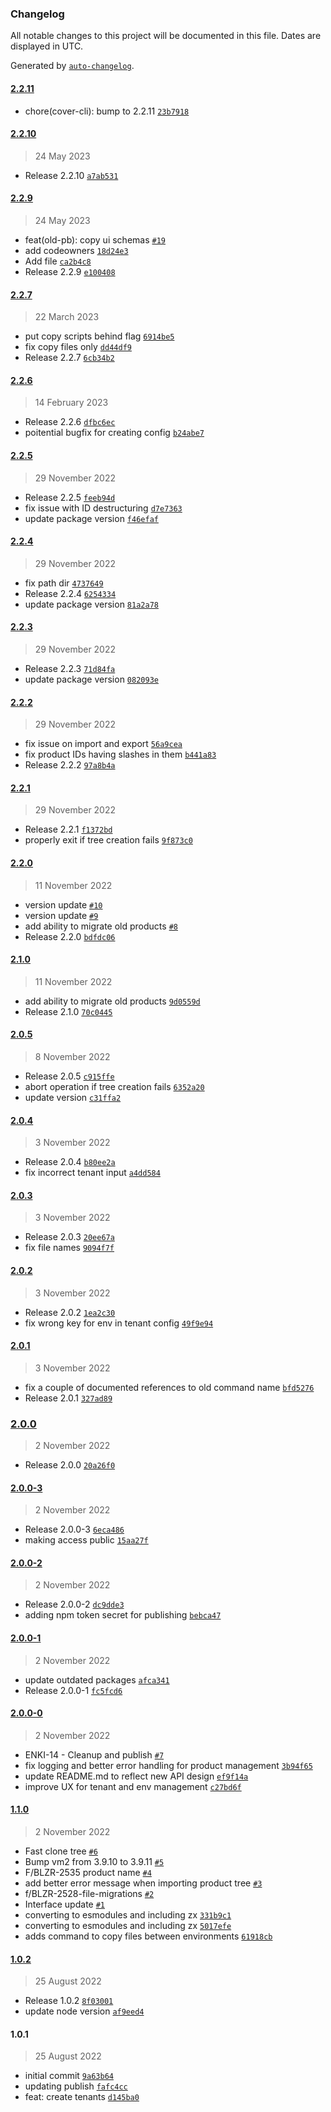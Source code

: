 ### Changelog

All notable changes to this project will be documented in this file. Dates are displayed in UTC.

Generated by [`auto-changelog`](https://github.com/CookPete/auto-changelog).

#### [2.2.11](https://github.com/CoverGo/cover-cli/compare/2.2.10...2.2.11)

- chore(cover-cli): bump to 2.2.11 [`23b7918`](https://github.com/CoverGo/cover-cli/commit/23b791898574588ce7129b91bf153d076f4633c8)

#### [2.2.10](https://github.com/CoverGo/cover-cli/compare/2.2.9...2.2.10)

> 24 May 2023

- Release 2.2.10 [`a7ab531`](https://github.com/CoverGo/cover-cli/commit/a7ab5313d358c7f3f733f138d943abf559737b75)

#### [2.2.9](https://github.com/CoverGo/cover-cli/compare/2.2.7...2.2.9)

> 24 May 2023

- feat(old-pb): copy ui schemas [`#19`](https://github.com/CoverGo/cover-cli/pull/19)
- add codeowners [`18d24e3`](https://github.com/CoverGo/cover-cli/commit/18d24e3c24935a74a84d7dc8866ab7e95f220abe)
- Add file [`ca2b4c8`](https://github.com/CoverGo/cover-cli/commit/ca2b4c86c37fcf50c5dd5420232b7f2de966dd69)
- Release 2.2.9 [`e100408`](https://github.com/CoverGo/cover-cli/commit/e100408a0f0b97c1f167fad15cd0f780c3cc64fb)

#### [2.2.7](https://github.com/CoverGo/cover-cli/compare/2.2.6...2.2.7)

> 22 March 2023

- put copy scripts behind flag [`6914be5`](https://github.com/CoverGo/cover-cli/commit/6914be5962d70a3a6569f22420f1c7423df55095)
- fix copy files only [`dd44df9`](https://github.com/CoverGo/cover-cli/commit/dd44df96e1c28de7f1ecd7f5a33c8a53f44ad769)
- Release 2.2.7 [`6cb34b2`](https://github.com/CoverGo/cover-cli/commit/6cb34b2acae5f91047b30359f679f05e1e04f55f)

#### [2.2.6](https://github.com/CoverGo/cover-cli/compare/2.2.5...2.2.6)

> 14 February 2023

- Release 2.2.6 [`dfbc6ec`](https://github.com/CoverGo/cover-cli/commit/dfbc6ece8848d36c2392a931a64c4d96dd51cc9a)
- poitential bugfix for creating config [`b24abe7`](https://github.com/CoverGo/cover-cli/commit/b24abe7d418f67b4454cac4f1df90f49ecb731d6)

#### [2.2.5](https://github.com/CoverGo/cover-cli/compare/2.2.4...2.2.5)

> 29 November 2022

- Release 2.2.5 [`feeb94d`](https://github.com/CoverGo/cover-cli/commit/feeb94dde39bc2ec1de277ec7fafc94ed8f7785f)
- fix issue with ID destructuring [`d7e7363`](https://github.com/CoverGo/cover-cli/commit/d7e7363ed7fc29460bc74d62a781bae387b3ccd0)
- update package version [`f46efaf`](https://github.com/CoverGo/cover-cli/commit/f46efaf24155fdccea15b2167407f30e4e807594)

#### [2.2.4](https://github.com/CoverGo/cover-cli/compare/2.2.3...2.2.4)

> 29 November 2022

- fix path dir [`4737649`](https://github.com/CoverGo/cover-cli/commit/47376493f6e1bec4de58bb532428e4d3f35abafb)
- Release 2.2.4 [`6254334`](https://github.com/CoverGo/cover-cli/commit/625433412ac4528d8f55088979a82100a4546a61)
- update package version [`81a2a78`](https://github.com/CoverGo/cover-cli/commit/81a2a785340037aa5e974703e1b342d524f138cb)

#### [2.2.3](https://github.com/CoverGo/cover-cli/compare/2.2.2...2.2.3)

> 29 November 2022

- Release 2.2.3 [`71d84fa`](https://github.com/CoverGo/cover-cli/commit/71d84faf0d3f68fb3c5199ad0ee5e1ebf8e4e5f8)
- update package version [`082093e`](https://github.com/CoverGo/cover-cli/commit/082093ed2b0c830bee8e821edcaf58c5236346fd)

#### [2.2.2](https://github.com/CoverGo/cover-cli/compare/2.2.1...2.2.2)

> 29 November 2022

- fix issue on import and export [`56a9cea`](https://github.com/CoverGo/cover-cli/commit/56a9ceaa5c64a5023de1dbe825b23031d0390c7b)
- fix product IDs having slashes in them [`b441a83`](https://github.com/CoverGo/cover-cli/commit/b441a83162bcfea8e2a696b3c3914b92c00f2ed8)
- Release 2.2.2 [`97a8b4a`](https://github.com/CoverGo/cover-cli/commit/97a8b4a50a1ed3dcc2207f04b9beb333af04fd78)

#### [2.2.1](https://github.com/CoverGo/cover-cli/compare/2.2.0...2.2.1)

> 29 November 2022

- Release 2.2.1 [`f1372bd`](https://github.com/CoverGo/cover-cli/commit/f1372bd1b05b096fdc7eee52dbc46a087cac770c)
- properly exit if tree creation fails [`9f873c0`](https://github.com/CoverGo/cover-cli/commit/9f873c0ee91b798cedc0f83ee47aee67434c5d5b)

#### [2.2.0](https://github.com/CoverGo/cover-cli/compare/2.1.0...2.2.0)

> 11 November 2022

- version update [`#10`](https://github.com/CoverGo/cover-cli/pull/10)
- version update [`#9`](https://github.com/CoverGo/cover-cli/pull/9)
- add ability to migrate old products [`#8`](https://github.com/CoverGo/cover-cli/pull/8)
- Release 2.2.0 [`bdfdc06`](https://github.com/CoverGo/cover-cli/commit/bdfdc069774af98c0bfdced16ccdf62b84d736fc)

#### [2.1.0](https://github.com/CoverGo/cover-cli/compare/2.0.5...2.1.0)

> 11 November 2022

- add ability to migrate old products [`9d0559d`](https://github.com/CoverGo/cover-cli/commit/9d0559d2012c81e3794aaf9c511d832a4a4daff8)
- Release 2.1.0 [`70c0445`](https://github.com/CoverGo/cover-cli/commit/70c0445ae4ce07d85a84ecbb639f3035e5904090)

#### [2.0.5](https://github.com/CoverGo/cover-cli/compare/2.0.4...2.0.5)

> 8 November 2022

- Release 2.0.5 [`c915ffe`](https://github.com/CoverGo/cover-cli/commit/c915ffe631522b02b0125cd8a9391e2dbff051da)
- abort operation if tree creation fails [`6352a20`](https://github.com/CoverGo/cover-cli/commit/6352a200f5155371dec8dd775b52c2bed1c87a93)
- update version [`c31ffa2`](https://github.com/CoverGo/cover-cli/commit/c31ffa2db44a136b1e3017abc9f28e6c429c9840)

#### [2.0.4](https://github.com/CoverGo/cover-cli/compare/2.0.3...2.0.4)

> 3 November 2022

- Release 2.0.4 [`b80ee2a`](https://github.com/CoverGo/cover-cli/commit/b80ee2a90f4f33a4355080451e107b57b164966a)
- fix incorrect tenant input [`a4dd584`](https://github.com/CoverGo/cover-cli/commit/a4dd58459b99a7a6a7a99a973aa86e629a009237)

#### [2.0.3](https://github.com/CoverGo/cover-cli/compare/2.0.2...2.0.3)

> 3 November 2022

- Release 2.0.3 [`20ee67a`](https://github.com/CoverGo/cover-cli/commit/20ee67a6c18879fa90cc3276c11554fa8114ea9d)
- fix file names [`9094f7f`](https://github.com/CoverGo/cover-cli/commit/9094f7f60e7e1b100e78c73d35176c6e326b2227)

#### [2.0.2](https://github.com/CoverGo/cover-cli/compare/2.0.1...2.0.2)

> 3 November 2022

- Release 2.0.2 [`1ea2c30`](https://github.com/CoverGo/cover-cli/commit/1ea2c3081b1e803c9f20d11c932d0cbaa3c502e3)
- fix wrong key for env in tenant config [`49f9e94`](https://github.com/CoverGo/cover-cli/commit/49f9e949224f207c69f29a42dc7302209f0de93c)

#### [2.0.1](https://github.com/CoverGo/cover-cli/compare/2.0.0...2.0.1)

> 3 November 2022

- fix a couple of documented references to old command name [`bfd5276`](https://github.com/CoverGo/cover-cli/commit/bfd52769597fd0dfb06cb04744e46c982a5693ac)
- Release 2.0.1 [`327ad89`](https://github.com/CoverGo/cover-cli/commit/327ad89ecbad85b287fc7c9c65b69bf66c3f8931)

### [2.0.0](https://github.com/CoverGo/cover-cli/compare/2.0.0-3...2.0.0)

> 2 November 2022

- Release 2.0.0 [`20a26f0`](https://github.com/CoverGo/cover-cli/commit/20a26f08072d1c9f00f5615ff3411394e8d47874)

#### [2.0.0-3](https://github.com/CoverGo/cover-cli/compare/2.0.0-2...2.0.0-3)

> 2 November 2022

- Release 2.0.0-3 [`6eca486`](https://github.com/CoverGo/cover-cli/commit/6eca486f35c8f266ee8934ef9c6156503eac055e)
- making access public [`15aa27f`](https://github.com/CoverGo/cover-cli/commit/15aa27f7beebe15f6c91eb9e213fb07923f90c04)

#### [2.0.0-2](https://github.com/CoverGo/cover-cli/compare/2.0.0-1...2.0.0-2)

> 2 November 2022

- Release 2.0.0-2 [`dc9dde3`](https://github.com/CoverGo/cover-cli/commit/dc9dde3edbade1a1737e00bc1b70e5c7626515a0)
- adding npm token secret for publishing [`bebca47`](https://github.com/CoverGo/cover-cli/commit/bebca472fb5b84ab84c1e052ebe1e8c5660f03c9)

#### [2.0.0-1](https://github.com/CoverGo/cover-cli/compare/2.0.0-0...2.0.0-1)

> 2 November 2022

- update outdated packages [`afca341`](https://github.com/CoverGo/cover-cli/commit/afca341531bd6e891561b63ca3caa3cc24688f06)
- Release 2.0.0-1 [`fc5fcd6`](https://github.com/CoverGo/cover-cli/commit/fc5fcd6b65dae39cac8306033b483b6bc4629572)

#### [2.0.0-0](https://github.com/CoverGo/cover-cli/compare/1.1.0...2.0.0-0)

> 2 November 2022

- ENKI-14 - Cleanup and publish [`#7`](https://github.com/CoverGo/cover-cli/pull/7)
- fix logging and better error handling for product management [`3b94f65`](https://github.com/CoverGo/cover-cli/commit/3b94f65b5067bc171c727131d6abff2792e1fd78)
- update README.md to reflect new API design [`ef9f14a`](https://github.com/CoverGo/cover-cli/commit/ef9f14a372eacbf674170a114d44d8ebbc640a96)
- improve UX for tenant and env management [`c27bd6f`](https://github.com/CoverGo/cover-cli/commit/c27bd6f96dd61e23ff0a425f6caa1a2c759b42b6)

#### [1.1.0](https://github.com/CoverGo/cover-cli/compare/1.0.2...1.1.0)

> 2 November 2022

- Fast clone tree [`#6`](https://github.com/CoverGo/cover-cli/pull/6)
- Bump vm2 from 3.9.10 to 3.9.11 [`#5`](https://github.com/CoverGo/cover-cli/pull/5)
- F/BLZR-2535 product name [`#4`](https://github.com/CoverGo/cover-cli/pull/4)
- add better error message when importing product tree [`#3`](https://github.com/CoverGo/cover-cli/pull/3)
- f/BLZR-2528-file-migrations [`#2`](https://github.com/CoverGo/cover-cli/pull/2)
- Interface update [`#1`](https://github.com/CoverGo/cover-cli/pull/1)
- converting to esmodules and including zx [`331b9c1`](https://github.com/CoverGo/cover-cli/commit/331b9c1504309e6ad5b30a59cc324fe2f320f0b5)
- converting to esmodules and including zx [`5017efe`](https://github.com/CoverGo/cover-cli/commit/5017efedd09a0dacad7fbcd80c3a197a95cf15f4)
- adds command to copy files between environments [`61918cb`](https://github.com/CoverGo/cover-cli/commit/61918cb9062e1592779834ba914cc09b61ef48c7)

#### [1.0.2](https://github.com/CoverGo/cover-cli/compare/1.0.1...1.0.2)

> 25 August 2022

- Release 1.0.2 [`8f03001`](https://github.com/CoverGo/cover-cli/commit/8f0300191e913f920301640b3fa838e29581ec63)
- update node version [`af9eed4`](https://github.com/CoverGo/cover-cli/commit/af9eed4300a4e7ee02041254cb5b5235d30c7fac)

#### 1.0.1

> 25 August 2022

- initial commit [`9a63b64`](https://github.com/CoverGo/cover-cli/commit/9a63b64eb6cb624d965af4eee8d85a94a08547ad)
- updating publish [`fafc4cc`](https://github.com/CoverGo/cover-cli/commit/fafc4ccac1d79c837b7583b91af51694d1c4bde5)
- feat: create tenants [`d145ba0`](https://github.com/CoverGo/cover-cli/commit/d145ba03b1c5df513fb5877aa4a67f86c03dfc9f)
